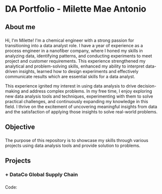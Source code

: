 # DA Portfolio - Milette Mae Antonio
## About me
###
Hi, I'm Milette! I'm a chemical engineer with a strong passion for transitioning into a data analyst role. I have a year of experience as a process engineer in a nanofiber company, where I honed my skills in analyzing data, identifying patterns, and conducting experiments to meet project and customer requirements. This experience strengthened my analytical and problem-solving skills, enhanced my ability to interpret data-driven insights, learned how to design experiments and effectively communicate results which are essential skills for a data analyst.

This experience ignited my interest in using data analysis to drive decision-making and address complex problems. In my free time, I enjoy exploring new data analysis tools and techniques, experimenting with them to solve practical challenges, and continuously expanding my knowledge in this field. I thrive on the excitement of uncovering meaningful insights from data and the satisfaction of applying those insights to solve real-world problems.

## Objective
###
The purpose of this repository is to showcase my skills through various projects using data analysis tools and provide solution to problems.

## Projects
  ### + DataCo Global Supply Chain
  ###
  Code: 


